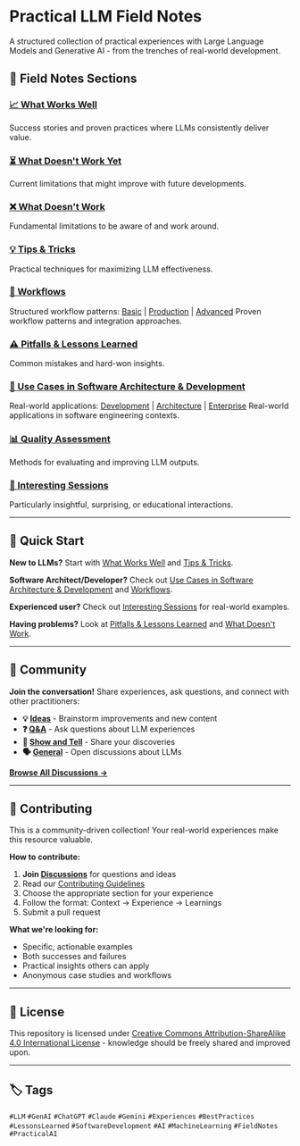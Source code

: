 # Practical LLM Field Notes

A structured collection of practical experiences with Large Language Models and Generative AI - from the trenches of real-world development.

## 🎯 Field Notes Sections

### [📈 What Works Well](01-what-works-well.md)
Success stories and proven practices where LLMs consistently deliver value.

### [⏳ What Doesn't Work Yet](02-what-doesnt-work-yet.md)
Current limitations that might improve with future developments.

### [❌ What Doesn't Work](03-what-doesnt-work.md)
Fundamental limitations to be aware of and work around.

### [💡 Tips & Tricks](04-tips-and-tricks.md)
Practical techniques for maximizing LLM effectiveness.

### [🔧 Workflows](05-workflows.md)
Structured workflow patterns: [Basic](05a-workflows-basic.md) | [Production](05b-workflows-production.md) | [Advanced](05c-workflows-advanced.md)
Proven workflow patterns and integration approaches.

### [⚠️ Pitfalls & Lessons Learned](06-pitfalls-and-lessons-learned.md)
Common mistakes and hard-won insights.

### [🎯 Use Cases in Software Architecture & Development](07-use-cases-software-architecture-development.md)
Real-world applications: [Development](07a-development-use-cases.md) | [Architecture](07b-architecture-use-cases.md) | [Enterprise](07c-enterprise-use-cases.md)
Real-world applications in software engineering contexts.

### [📊 Quality Assessment](08-quality-assessment.md)
Methods for evaluating and improving LLM outputs.

### [🌟 Interesting Sessions](10-interesting-sessions.md)
Particularly insightful, surprising, or educational interactions.

---

## 🚀 Quick Start

**New to LLMs?** Start with [What Works Well](01-what-works-well.md) and [Tips & Tricks](04-tips-and-tricks.md).

**Software Architect/Developer?** Check out [Use Cases in Software Architecture & Development](07-use-cases-software-architecture-development.md) and [Workflows](05-workflows.md).

**Experienced user?** Check out [Interesting Sessions](10-interesting-sessions.md) for real-world examples.

**Having problems?** Look at [Pitfalls & Lessons Learned](06-pitfalls-and-lessons-learned.md) and [What Doesn't Work](03-what-doesnt-work.md).

---

## 💬 Community

**Join the conversation!** Share experiences, ask questions, and connect with other practitioners:

- **💡 [Ideas](../../discussions/categories/ideas)** - Brainstorm improvements and new content
- **❓ [Q&A](../../discussions/categories/q-a)** - Ask questions about LLM experiences  
- **🎯 [Show and Tell](../../discussions/categories/show-and-tell)** - Share your discoveries
- **🗣️ [General](../../discussions/categories/general)** - Open discussions about LLMs

**[Browse All Discussions →](../../discussions)**

---

## 🤝 Contributing

This is a community-driven collection! Your real-world experiences make this resource valuable.

**How to contribute:**
1. **Join [Discussions](../../discussions)** for questions and ideas
2. Read our [Contributing Guidelines](CONTRIBUTING.md)
3. Choose the appropriate section for your experience
4. Follow the format: Context → Experience → Learnings
5. Submit a pull request

**What we're looking for:**
- Specific, actionable examples
- Both successes and failures
- Practical insights others can apply
- Anonymous case studies and workflows

---

## 📄 License

This repository is licensed under [Creative Commons Attribution-ShareAlike 4.0 International License](LICENSE) - knowledge should be freely shared and improved upon.

---

## 🏷️ Tags

`#LLM` `#GenAI` `#ChatGPT` `#Claude` `#Gemini` `#Experiences` `#BestPractices` `#LessonsLearned` `#SoftwareDevelopment` `#AI` `#MachineLearning` `#FieldNotes` `#PracticalAI`